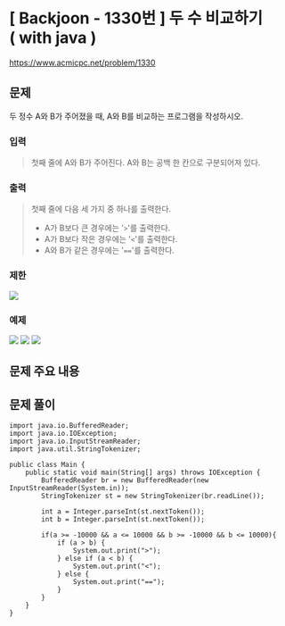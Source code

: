 # \[ Backjoon - 1330번 \] 두 수 비교하기 ( with java )
https://www.acmicpc.net/problem/1330
## 문제

두 정수 A와 B가 주어졌을 때, A와 B를 비교하는 프로그램을 작성하시오.
### 입력
> 
> 첫째 줄에 A와 B가 주어진다. A와 B는 공백 한 칸으로 구분되어져 있다.
> 
### 출력
>
> 첫째 줄에 다음 세 가지 중 하나를 출력한다.
>    - A가 B보다 큰 경우에는 '`>`'를 출력한다.
>    - A가 B보다 작은 경우에는 '`<`'를 출력한다.
>    - A와 B가 같은 경우에는 '`==`'를 출력한다.
>
### 제한
![](https://i.imgur.com/gQUn14K.png)

### 예제
![](https://i.imgur.com/q5YchLQ.png) ![](https://i.imgur.com/EMjvfmt.png) ![](https://i.imgur.com/vR0G7y4.png)






## 문제 주요 내용

## 문제 풀이

```
import java.io.BufferedReader;  
import java.io.IOException;  
import java.io.InputStreamReader;  
import java.util.StringTokenizer;  
  
public class Main {  
    public static void main(String[] args) throws IOException {  
        BufferedReader br = new BufferedReader(new InputStreamReader(System.in));  
        StringTokenizer st = new StringTokenizer(br.readLine());  
  
        int a = Integer.parseInt(st.nextToken());  
        int b = Integer.parseInt(st.nextToken());  
          
        if(a >= -10000 && a <= 10000 && b >= -10000 && b <= 10000){  
            if (a > b) {  
                System.out.print(">");  
            } else if (a < b) {  
                System.out.print("<");  
            } else {  
                System.out.print("==");  
            }  
        }  
    }  
}
```
